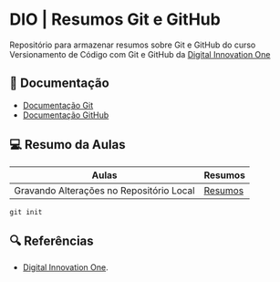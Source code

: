 # DIO | Resumos Git e GitHub

Repositório para armazenar resumos sobre Git e GitHub do curso Versionamento de Código com Git e GitHub da [Digital Innovation One](https://dio.me)

## 📖 Documentação
- [Documentação Git](https://git-scm.com/doc)
- [Documentação GitHub](https://docs.github.com/pt)

## 💻 Resumo da Aulas

| Aulas  | Resumos |
|------|-----------|
| Gravando Alterações no Repositório Local| [Resumos]()|

```
git init
```
## 🔍 Referências
- [Digital Innovation One]().